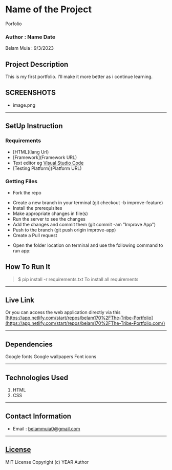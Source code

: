 # Name of the Project
Porfolio
### Author : Name Date
Belam Muia : 9/3/2023
## Project Description
This is my first portfolio. I'll make it more better as i continue learning.

## SCREENSHOTS
- image.png


********
## SetUp Instruction
### Requirements
* [HTML](lang Url)
* [Framework](Framework URL)
* Text editor eg [Visual Studio Code](https://code.visualstudio.com/download)
* [Testing Platform](Platform URL)


### Getting Files
* Fork the repo
- Create a new branch in your terminal (git checkout -b improve-feature)
- Install the prerequisites
- Make appropriate changes in file(s)
- Run the server to see the changes
- Add the changes and commit them (git commit -am "Improve App")
- Push to the branch (git push origin improve-app)
- Create a Pull request
* Open the folder location on terminal and use the following command to run app:

## How To Run It
>  $ pip install -r requirements.txt
To install all requirements


*****
## Live Link
Or you can access the web application directly via this [https://app.netlify.com/start/repos/belam170%2FThe-Tribe-Portfolio](https://app.netlify.com/start/repos/belam170%2FThe-Tribe-Portfolio.com/)
*****
## Dependencies
Google fonts
Google wallpapers
Font icons
*****
## Technologies Used
1. HTML
2. CSS
*****
## Contact Information
* Email : belammuia0@gmail.com
*****
## [License](LICENSE)
MIT License
Copyright (c) YEAR Author